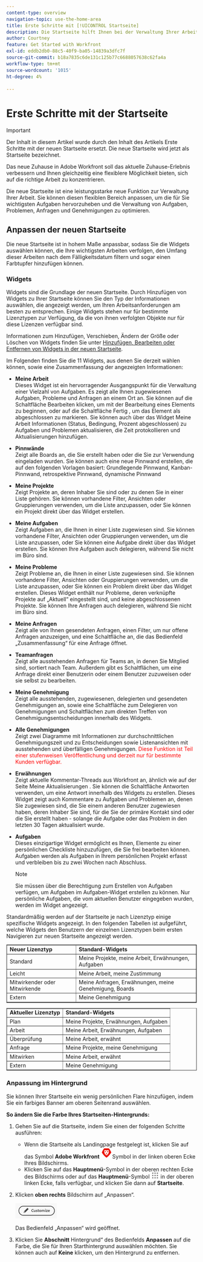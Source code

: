 ```yaml
---
content-type: overview
navigation-topic: use-the-home-area
title: Erste Schritte mit [!UICONTROL Startseite]
description: Die Startseite hilft Ihnen bei der Verwaltung Ihrer Arbeit. Sie können diesen flexiblen Bereich anpassen, um die für Sie wichtigsten Aufgaben hervorzuheben und die Verwaltung von Aufgaben, Problemen, Anfragen und Genehmigungen zu optimieren.
author: Courtney
feature: Get Started with Workfront
exl-id: eddb2db0-88c5-40f9-ba05-14839a3dfc7f
source-git-commit: b18a7835c6de131c125b77c6688057638c62fa4a
workflow-type: tm+mt
source-wordcount: '1015'
ht-degree: 4%

---
```


# Erste Schritte mit der Startseite

<!--Audited: 12/2023-->

>[!IMPORTANT]
>
>Der Inhalt in diesem Artikel wurde durch den Inhalt des Artikels Erste Schritte mit der neuen Startseite ersetzt. Die neue Startseite wird jetzt als Startseite bezeichnet.

Das neue Zuhause in Adobe Workfront soll das aktuelle Zuhause-Erlebnis verbessern und Ihnen gleichzeitig eine flexiblere Möglichkeit bieten, sich auf die richtige Arbeit zu konzentrieren.

Die neue Startseite ist eine leistungsstarke neue Funktion zur Verwaltung Ihrer Arbeit. Sie können diesen flexiblen Bereich anpassen, um die für Sie wichtigsten Aufgaben hervorzuheben und die Verwaltung von Aufgaben, Problemen, Anfragen und Genehmigungen zu optimieren.

## Anpassen der neuen Startseite

Die neue Startseite ist in hohem Maße anpassbar, sodass Sie die Widgets auswählen können, die Ihre wichtigsten Arbeiten verfolgen, den Umfang dieser Arbeiten nach dem Fälligkeitsdatum filtern und sogar einen Farbtupfer hinzufügen können.

### Widgets

Widgets sind die Grundlage der neuen Startseite. Durch Hinzufügen von Widgets zu Ihrer Startseite können Sie den Typ der Informationen auswählen, die angezeigt werden, um Ihren Arbeitsanforderungen am besten zu entsprechen. Einige Widgets stehen nur für bestimmte Lizenztypen zur Verfügung, da die von ihnen verfolgten Objekte nur für diese Lizenzen verfügbar sind.

Informationen zum Hinzufügen, Verschieben, Ändern der Größe oder Löschen von Widgets finden Sie unter [Hinzufügen, Bearbeiten oder Entfernen von Widgets in der neuen Startseite](/help/quicksilver/workfront-basics/using-home/using-the-home-area/add-edit-remove-widgets-in-new-home.md).

Im Folgenden finden Sie die 11 Widgets, aus denen Sie derzeit wählen können, sowie eine Zusammenfassung der angezeigten Informationen:

* **Meine Arbeit**\
    Dieses Widget ist ein hervorragender Ausgangspunkt für die Verwaltung einer Vielzahl von Aufgaben. Es zeigt alle Ihnen zugewiesenen Aufgaben, Probleme und Anfragen an einem Ort an. Sie können auf die Schaltfläche Bearbeiten klicken, um mit der Bearbeitung eines Elements zu beginnen, oder auf die Schaltfläche Fertig , um das Element als abgeschlossen zu markieren. Sie können auch über das Widget Meine Arbeit Informationen (Status, Bedingung, Prozent abgeschlossen) zu Aufgaben und Problemen aktualisieren, die Zeit protokollieren und Aktualisierungen hinzufügen.

* **Pinnwände**\
    Zeigt alle Boards an, die Sie erstellt haben oder die Sie zur Verwendung eingeladen wurden. Sie können auch eine neue Pinnwand erstellen, die auf den folgenden Vorlagen basiert: Grundlegende Pinnwand, Kanban-Pinnwand, retrospektive Pinnwand, dynamische Pinnwand

* **Meine Projekte**\
    Zeigt Projekte an, deren Inhaber Sie sind oder zu denen Sie in einer Liste gehören. Sie können vorhandene Filter, Ansichten oder Gruppierungen verwenden, um die Liste anzupassen, oder Sie können ein Projekt direkt über das Widget erstellen.

* **Meine Aufgaben**\
    Zeigt Aufgaben an, die Ihnen in einer Liste zugewiesen sind. Sie können vorhandene Filter, Ansichten oder Gruppierungen verwenden, um die Liste anzupassen, oder Sie können eine Aufgabe direkt über das Widget erstellen. Sie können Ihre Aufgaben auch delegieren, während Sie nicht im Büro sind.

* **Meine Probleme**\
    Zeigt Probleme an, die Ihnen in einer Liste zugewiesen sind. Sie können vorhandene Filter, Ansichten oder Gruppierungen verwenden, um die Liste anzupassen, oder Sie können ein Problem direkt über das Widget erstellen. Dieses Widget enthält nur Probleme, deren verknüpfte Projekte auf „Aktuell“ eingestellt sind, und keine abgeschlossenen Projekte. Sie können Ihre Anfragen auch delegieren, während Sie nicht im Büro sind.

* **Meine Anfragen**\
    Zeigt alle von Ihnen gesendeten Anfragen, einen Filter, um nur offene Anfragen anzuzeigen, und eine Schaltfläche an, die das Bedienfeld „Zusammenfassung“ für eine Anfrage öffnet.

* **Teamanfragen**\
    Zeigt alle ausstehenden Anfragen für Teams an, in denen Sie Mitglied sind, sortiert nach Team. Außerdem gibt es Schaltflächen, um eine Anfrage direkt einer Benutzerin oder einem Benutzer zuzuweisen oder sie selbst zu bearbeiten.

* **Meine Genehmigung**\
    Zeigt alle ausstehenden, zugewiesenen, delegierten und gesendeten Genehmigungen an, sowie eine Schaltfläche zum Delegieren von Genehmigungen und Schaltflächen zum direkten Treffen von Genehmigungsentscheidungen innerhalb des Widgets.

* **Alle Genehmigungen**\
        Zeigt zwei Diagramme mit Informationen zur durchschnittlichen Genehmigungszeit und zu Entscheidungen sowie Listenansichten mit ausstehenden und überfälligen Genehmigungen. <span style="color: #ff0000;">Diese Funktion ist Teil einer stufenweisen Veröffentlichung und derzeit nur für bestimmte Kunden verfügbar.</span>

* **Erwähnungen**\
    Zeigt aktuelle Kommentar-Threads aus Workfront an, ähnlich wie auf der Seite Meine Aktualisierungen . Sie können die Schaltfläche Antworten verwenden, um eine Antwort innerhalb des Widgets zu erstellen. Dieses Widget zeigt auch Kommentare zu Aufgaben und Problemen an, denen Sie zugewiesen sind, die Sie einem anderen Benutzer zugewiesen haben, deren Inhaber Sie sind, für die Sie der primäre Kontakt sind oder die Sie erstellt haben - solange die Aufgabe oder das Problem in den letzten 30 Tagen aktualisiert wurde.

* **Aufgaben**\
    Dieses einzigartige Widget ermöglicht es Ihnen, Elemente zu einer persönlichen Checkliste hinzuzufügen, die Sie frei bearbeiten können. Aufgaben werden als Aufgaben in Ihrem persönlichen Projekt erfasst und verbleiben bis zu zwei Wochen nach Abschluss.

  >[!NOTE]
  >
  >Sie müssen über die Berechtigung zum Erstellen von Aufgaben verfügen, um Aufgaben im Aufgaben-Widget erstellen zu können. Nur persönliche Aufgaben, die vom aktuellen Benutzer eingegeben wurden, werden im Widget angezeigt.

Standardmäßig werden auf der Startseite je nach Lizenztyp einige spezifische Widgets angezeigt. In den folgenden Tabellen ist aufgeführt, welche Widgets den Benutzern der einzelnen Lizenztypen beim ersten Navigieren zur neuen Startseite angezeigt werden.

<table border="1" class="inlineTable">
    <tr>
        <td><b>Neuer Lizenztyp</b></td>
        <td><b>Standard-Widgets</b></td>
    </tr>
    <tr>
        <td>Standard</td>
        <td>Meine Projekte, meine Arbeit, Erwähnungen, Aufgaben</td>
    </tr>
    <tr>
        <td>Leicht</td>
        <td>Meine Arbeit, meine Zustimmung</td>
    </tr>
    <tr>
        <td>Mitwirkender oder Mitwirkende</td>
        <td>Meine Anfragen, Erwähnungen, meine Genehmigung, Boards</td>
    </tr>
    <tr>
        <td>Extern</td>
        <td>Meine Genehmigung</td>
    </tr>
</table>

<table border="1" class="inlineTable">
    <tr>
        <td><b>Aktueller Lizenztyp</b></td>
        <td><b>Standard-Widgets</b></td>
    </tr>
    <tr>
        <td>Plan</td>
        <td>Meine Projekte, Erwähnungen, Aufgaben</td>
    </tr>
    <tr>
        <td>Arbeit</td>
        <td>Meine Arbeit, Erwähnungen, Aufgaben</td>
    </tr>
    <tr>
        <td>Überprüfung</td>
        <td>Meine Arbeit, erwähnt</td>
    </tr>
    <tr>
        <td>Anfrage</td>
        <td>Meine Projekte, meine Genehmigung</td>
    </tr>
    <tr>
        <td>Mitwirken</td>
        <td>Meine Arbeit, erwähnt</td>
    </tr>
    <tr>
        <td>Extern</td>
        <td>Meine Genehmigung</td>
    </tr>
</table>

### Anpassung im Hintergrund

Sie können Ihrer Startseite ein wenig persönlichen Flare hinzufügen, indem Sie ein farbiges Banner am oberen Seitenrand auswählen.

**So ändern Sie die Farbe Ihres Startseiten-Hintergrunds:**

1. Gehen Sie auf die Startseite, indem Sie einen der folgenden Schritte ausführen:

   * Wenn die Startseite als Landingpage festgelegt ist, klicken Sie auf das Symbol **Adobe Workfront** ![Adobe Workfront](assets/home-icon-30x29.png)Symbol in der linken oberen Ecke Ihres Bildschirms.
   * Klicken Sie auf das **Hauptmenü**-Symbol in der oberen rechten Ecke des Bildschirms oder auf das **Hauptmenü**-Symbol ![Hauptmenüsymbol](assets/main-menu-icon.png) in der oberen linken Ecke, falls verfügbar, und klicken Sie dann auf **Startseite**.

1. Klicken **oben rechts** Bildschirm auf „Anpassen“.

   ![Schaltfläche „Anpassen](assets/customize-button.png)

   Das Bedienfeld „Anpassen“ wird geöffnet.

1. Klicken Sie **Abschnitt** Hintergrund“ des Bedienfelds **Anpassen** auf die Farbe, die Sie für Ihren Starthintergrund auswählen möchten. Sie können auch auf **Keine** klicken, um den Hintergrund zu entfernen.















<!--
Home helps you manage your work. You can customize this flexible space to highlight the work that is most important to you and streamline your task, issue, request, and approval management.

## Customize Home

Home is designed to be highly customizable, allowing you to select the widgets that track your most important work, filter the scope of that work based on when it's due, and even add a splash of color.

### Background customization

You can add a bit of personal flare to your Home page by selecting a colorful banner for the top of the page.

**To change the color of your Home background:**

1. Go to your Home page, by doing one of the following: 

    * If Home is set as your landing page, click the **Adobe Workfront** icon ![Adobe Workfront Icon](../new-home/assets/home-icon-30x29.png) in the upper-left corner of your screen.
    * Click the **Main Menu** icon in the upper-right corner of the screen, or the **Main Menu** icon ![Main Menu Icon](../new-home/assets/main-menu-icon-left-nav.png) in the upper-left corner, if available, then click **Home**.

1. Click **Customize** at the upper-right corner of the screen.

    ![Customize Button](../new-home/assets/customize-button.png)

    The Customize panel opens. 

1. In the **Background** section of the **Customize** panel, click the color you would like to select for your Home background. You can also click **None** to remove the background.

## Manage you work

### Add Widgets

Widgets are the foundation of the new Home. By adding widgets to your Home page, you can choose the type of information that displays to best meet your work needs. Some widgets are only available to specific license types, as the objects they track are only available to those licenses. 

For information on adding, moving, resizing, or deleting widgets, see [Add, edit, or remove widgets in Home](/help/quicksilver/workfront-basics/using-home/using-the-home-area/add-edit-remove-widgets-in-new-home.md).

-->
